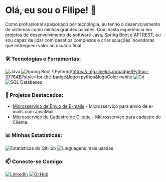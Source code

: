 # Olá, eu sou o Filipe! 👋

Como profissional apaixonado por tecnologia, eu tenho o desenvolvimento de sistemas como minhas grandes paixões. Com vasta experiência em projetos de desenvolvimento de software Java,
Spring Boot e API REST, eu sou capaz de lidar com desafios complexos e criar soluções inovadoras que
entreguem valor ao usuário final.

### 🛠️ Tecnologias e Ferramentas:
![Java](https://img.shields.io/badge/Java-ED8B00?style=for-the-badge&logo=java&logoColor=white)
![Spring Boot](https://img.shields.io/badge/Spring_Boot-F2F4F9?style=for-the-badge&logo=spring-boot)
![Python](https://img.shields.io/badge/Python-3776AB?style=for-the-badge&logo=python&logoColor=white
![Git](https://img.shields.io/badge/Git-F05032?style=for-the-badge&logo=git&logoColor=white)
![SQL Databases](https://img.shields.io/badge/SQL-Databases-003B57?style=for-the-badge&logo=database&logoColor=white)

### 🚀 Projetos Destacados:
- [Microsserviço de Envio de E-mails](https://github.com/Filipescordeiro2/email_send) - Microsserviço para envio de e-mails com JavaMail.
- [Microsserviço de Cadastro de Cliente](https://github.com/Filipescordeiro2/cadastro_cliente) - Microsserviço para cadastro de Cliente.

### 📊 Minhas Estatísticas:
![Estatísticas do GitHub](https://github-readme-stats.vercel.app/api?username=Filipescordeiro2&show_icons=true&theme=radical)
![Linguagens mais usadas](https://github-readme-stats.vercel.app/api/top-langs/?username=Filipescordeiro2&layout=compact&theme=radical)

### 📫 Conecte-se Comigo:
[![LinkedIn](https://img.shields.io/badge/LinkedIn-0077B5?style=for-the-badge&logo=linkedin&logoColor=white)](https://www.linkedin.com/in/filipesantanacordeiro/)
[![GitHub](https://img.shields.io/badge/GitHub-100000?style=for-the-badge&logo=github&logoColor=white)]([https://github.com/seuusuario](https://github.com/Filipescordeiro2))
